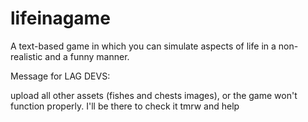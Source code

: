 # lifeinagame
A text-based game in which you can simulate aspects of life in a non-realistic and a funny manner.

Message for LAG DEVS:

upload all other assets (fishes and chests images), or the game won't function properly. I'll be there to check it tmrw and help

